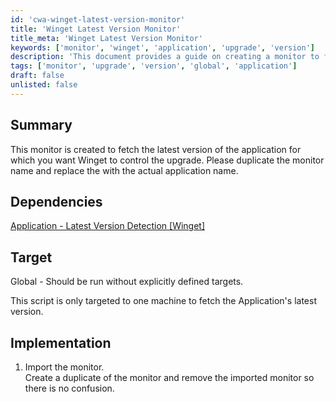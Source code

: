 ```yaml
---
id: 'cwa-winget-latest-version-monitor'
title: 'Winget Latest Version Monitor'
title_meta: 'Winget Latest Version Monitor'
keywords: ['monitor', 'winget', 'application', 'upgrade', 'version']
description: 'This document provides a guide on creating a monitor to fetch the latest version of an application using Winget. It includes implementation steps, dependencies, and target specifications for effective use.'
tags: ['monitor', 'upgrade', 'version', 'global', 'application']
draft: false
unlisted: false
---
```

## Summary

This monitor is created to fetch the latest version of the application for which you want Winget to control the upgrade. Please duplicate the monitor name and replace the <Application> with the actual application name.

## Dependencies

[Application - Latest Version Detection [Winget]](https://proval.itglue.com/DOC-5078775-14466237)

## Target

Global - Should be run without explicitly defined targets.

This script is only targeted to one machine to fetch the Application's latest version.

## Implementation

1. Import the monitor.  
   Create a duplicate of the monitor and remove the imported monitor so there is no confusion.  





